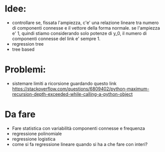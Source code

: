 # Idee:

- controllare se, fissata l'ampiezza, c'e' una relazione lineare tra numero di componenti connesse e il vettore della forma normale. se l'ampiezza e' 1, quindi stiamo considerando solo potenze di y_0, il numero di componenti connesse del link e' sempre 1.
- regression tree
- tree based


# Problemi:
- sistemare limiti a ricorsione guardando questo link https://stackoverflow.com/questions/6809402/python-maximum-recursion-depth-exceeded-while-calling-a-python-object


# Da fare
- Fare statistica con variabilità componenti connesse e frequenza
- regressione polinomiale
- regressione logistica
- come si fa regressione lineare quando si ha a che fare con interi?



